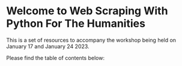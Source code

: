 # Welcome to Web Scraping With Python For The Humanities

This is a set of resources to accompany the workshop being held on January 17 and January 24 2023.

Please find the table of contents below:

```{tableofcontents}
```
